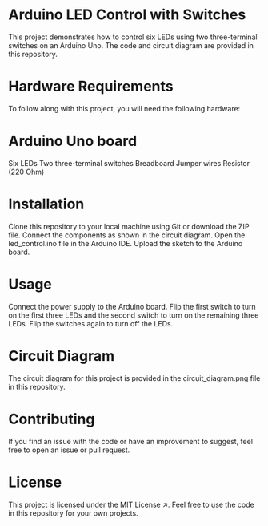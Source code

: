 # Arduino LED Control with Switches
This project demonstrates how to control six LEDs using two three-terminal switches on an Arduino Uno. The code and circuit diagram are provided in this repository.

# Hardware Requirements
To follow along with this project, you will need the following hardware:

# Arduino Uno board
Six LEDs
Two three-terminal switches
Breadboard
Jumper wires
Resistor (220 Ohm)
# Installation
Clone this repository to your local machine using Git or download the ZIP file.
Connect the components as shown in the circuit diagram.
Open the led_control.ino file in the Arduino IDE.
Upload the sketch to the Arduino board.
# Usage
Connect the power supply to the Arduino board.
Flip the first switch to turn on the first three LEDs and the second switch to turn on the remaining three LEDs.
Flip the switches again to turn off the LEDs.
# Circuit Diagram
The circuit diagram for this project is provided in the circuit_diagram.png file in this repository.

# Contributing
If you find an issue with the code or have an improvement to suggest, feel free to open an issue or pull request.

# License
This project is licensed under the MIT License ↗. Feel free to use the code in this repository for your own projects.
